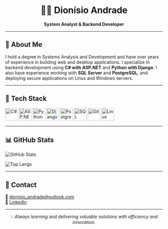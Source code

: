 <!-- Header -->
<h1 align="center">👨‍💻 Dionísio Andrade</h1>

<p align="center">
  <strong>System Analyst & Backend Developer</strong><br/>
</p>

---

## 💼 About Me

I hold a degree in Systems Analysis and Development and have over years of experience in building web and desktop applications. I specialize in backend development using <strong>C# with ASP.NET</strong> and <strong>Python with Django</strong>. I also have experience working with <strong>SQL Server</strong> and <strong>PostgreSQL</strong>, and deploying secure applications on Linux and Windows servers.

---

## 🧠 Tech Stack

<p align="left">
  <img src="https://cdn.jsdelivr.net/gh/devicons/devicon/icons/csharp/csharp-original.svg" width="40" alt="C#" />
  <img src="https://cdn.jsdelivr.net/gh/devicons/devicon/icons/dotnetcore/dotnetcore-original.svg" width="40" alt="ASP.NET Core" />
  <img src="https://cdn.jsdelivr.net/gh/devicons/devicon/icons/python/python-original.svg" width="40" alt="Python" />
  <img src="https://cdn.jsdelivr.net/gh/devicons/devicon/icons/django/django-plain.svg" width="40" alt="Django" />
  <img src="https://cdn.jsdelivr.net/gh/devicons/devicon/icons/postgresql/postgresql-original.svg" width="40" alt="PostgreSQL" />
  <img src="https://img.icons8.com/color/48/microsoft-sql-server.png" width="40" alt="SQL Server"/>
  <img src="https://cdn.jsdelivr.net/gh/devicons/devicon/icons/git/git-original.svg" width="40" alt="Git" />
  <img src="https://cdn.jsdelivr.net/gh/devicons/devicon/icons/linux/linux-original.svg" width="40" alt="Linux" />
</p>

---

## 📊 GitHub Stats
<!--
<p align="left">
  <img src="https://github-readme-stats.vercel.app/api?username=DionisioAndrade&show_icons=true&theme=tokyonight" height="150"/>
  <img src="https://github-readme-stats.vercel.app/api/top-langs/?username=DionisioAndrade&layout=compact&theme=tokyonight" height="150"/>
</p>
-->
![GitHub Stats](https://github-readme-stats.vercel.app/api?username=DionisioAndrade&show_icons=true&theme=tokyonight&cache_seconds=1800)

![Top Langs](https://github-readme-stats.vercel.app/api/top-langs/?username=DionisioAndrade&layout=compact&theme=tokyonight&cache_seconds=1800)

---

## 🤝 Contact

📧 dionisio_andrade@outlook.com  
🔗 [LinkedIn](https://www.linkedin.com/in/dev-dionisio-andrade/)

---

<p align="center">
💡 <i>Always learning and delivering valuable solutions with efficiency and innovation.</i>
</p>
